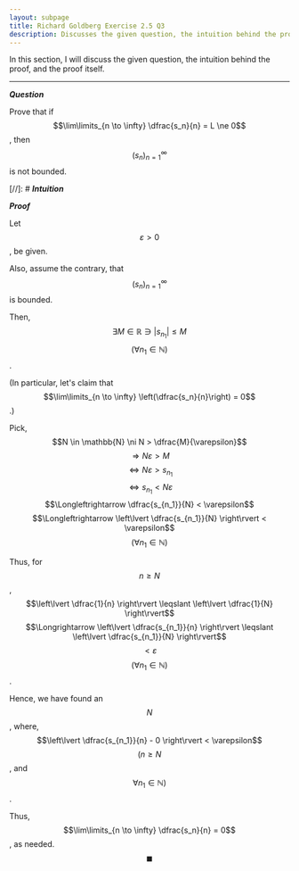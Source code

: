 ```yaml
---
layout: subpage
title: Richard Goldberg Exercise 2.5 Q3
description: Discusses the given question, the intuition behind the proof, and the proof itself
---
```


In this section, I will discuss the given question, the intuition behind the proof, and the
proof itself.

---

_**Question**_

Prove that if $$\lim\limits_{n \to \infty} \dfrac{s_n}{n} = L \ne 0$$, then $$(s_n)_{n=1}^\infty$$
is not bounded.

[//]: # _**Intuition**_

_**Proof**_

Let $$\varepsilon > 0$$, be given.

Also, assume the contrary, that $$(s_n)_{n=1}^\infty$$ is bounded.

Then, $$\exists M \in \mathbb{R} \ni \lvert s_{n_1} \rvert \leqslant M$$
$$(\forall n_1 \in \mathbb{N})$$.

(In particular, let's claim that $$\lim\limits_{n \to \infty} \left(\dfrac{s_n}{n}\right) = 0$$.)

Pick, $$N \in \mathbb{N} \ni N > \dfrac{M}{\varepsilon}$$ $$\Longrightarrow N\varepsilon > M$$
$$\Longleftrightarrow N\varepsilon > s_{n_1}$$ $$\Longleftrightarrow s_{n_1} < N\varepsilon$$
$$\Longleftrightarrow \dfrac{s_{n_1}}{N} < \varepsilon$$
$$\Longleftrightarrow \left\lvert \dfrac{s_{n_1}}{N} \right\rvert < \varepsilon$$
$$(\forall n_1 \in \mathbb{N})$$

Thus, for $$n \geqslant N$$,
$$\left\lvert \dfrac{1}{n} \right\rvert \leqslant \left\lvert \dfrac{1}{N} \right\rvert$$
$$\Longrightarrow \left\lvert \dfrac{s_{n_1}}{n} \right\rvert \leqslant \left\lvert \dfrac{s_{n_1}}{N} \right\rvert$$
$$< \varepsilon$$ $$(\forall n_1 \in \mathbb{N})$$.

Hence, we have found an $$N$$, where, $$\left\lvert \dfrac{s_{n_1}}{n} - 0 \right\rvert < \varepsilon$$
$$(n \geqslant N$$, and $$\forall n_1 \in \mathbb{N})$$.

Thus, $$\lim\limits_{n \to \infty} \dfrac{s_n}{n} = 0$$, as needed. $$\blacksquare$$
